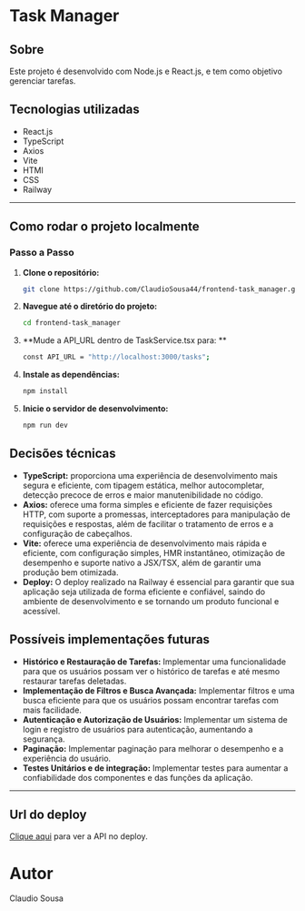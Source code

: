 # Task Manager
 
## Sobre
Este projeto é desenvolvido com Node.js e React.js, e tem como objetivo gerenciar tarefas.

## Tecnologias utilizadas
- React.js
- TypeScript
- Axios
- Vite
- HTMl
- CSS
- Railway

---
## Como rodar o projeto localmente

### Passo a Passo

1. **Clone o repositório:**
   
   ```bash
   git clone https://github.com/ClaudioSousa44/frontend-task_manager.git
   ```
   
2. **Navegue até o diretório do projeto:**
   
   ```bash
   cd frontend-task_manager
   ```
   
3. **Mude a API_URL dentro de TaskService.tsx para: **
 
   ```bash
   const API_URL = "http://localhost:3000/tasks";
   ```
4. **Instale as dependências:**
 
   ```bash
   npm install
   ```
5. **Inicie o servidor de desenvolvimento:**

   ```bash
   npm run dev
   ```

## Decisões técnicas

- **TypeScript:** proporciona uma experiência de desenvolvimento mais segura e eficiente, com tipagem estática, melhor autocompletar, detecção precoce de erros e maior manutenibilidade no código.
- **Axios:** oferece uma forma simples e eficiente de fazer requisições HTTP, com suporte a promessas, interceptadores para manipulação de requisições e respostas, além de facilitar o tratamento de erros e a configuração de cabeçalhos.
- **Vite:** oferece uma experiência de desenvolvimento mais rápida e eficiente, com configuração simples, HMR instantâneo, otimização de desempenho e suporte nativo a JSX/TSX, além de garantir uma produção bem otimizada.
- **Deploy:** O deploy realizado na Railway é essencial para garantir que sua aplicação seja utilizada de forma eficiente e confiável, saindo do ambiente de desenvolvimento e se tornando um produto funcional e acessível.

## Possíveis implementações futuras

- **Histórico e Restauração de Tarefas:** Implementar uma funcionalidade para que os usuários possam ver o histórico de tarefas e até mesmo restaurar tarefas deletadas.
- **Implementação de Filtros e Busca Avançada:** Implementar filtros e uma busca eficiente para que os usuários possam encontrar tarefas com mais facilidade.
- **Autenticação e Autorização de Usuários:** Implementar um sistema de login e registro de usuários para autenticação, aumentando a segurança.
- **Paginação:** Implementar paginação para melhorar o desempenho e a experiência do usuário.
- **Testes Unitários e de integração:** Implementar testes para aumentar a confiabilidade dos componentes e das funções da aplicação.

---
## Url do deploy
[Clique aqui](https://frontend-taskmanager-production.up.railway.app/) para ver a API no deploy.

# Autor
Claudio Sousa


